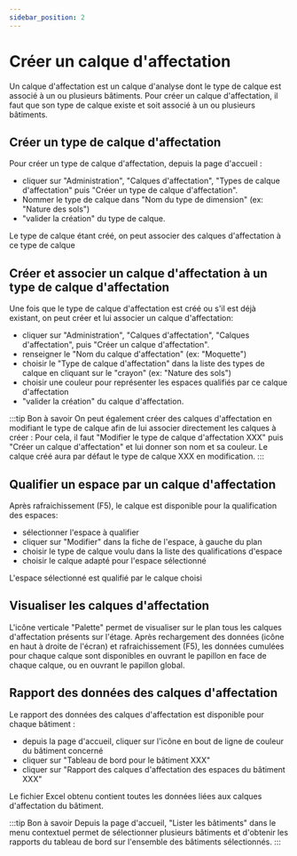 ```yaml
---
sidebar_position: 2
---
```

# Créer un calque d'affectation

Un calque d'affectation est un calque d'analyse dont le type de calque est associé à un ou plusieurs bâtiments.
Pour créer un calque d'affectation, il faut que son type de calque existe et soit associé à un ou plusieurs bâtiments.

## Créer un type de calque d'affectation

Pour créer un type de calque d'affectation, depuis la page d'accueil :

-   cliquer sur "Administration", "Calques d'affectation", "Types de calque d'affectation" puis "Créer un type de calque d'affectation".
-   Nommer le type de calque dans "Nom du type de dimension" (ex: "Nature des sols")
-   "valider la création" du type de calque.

Le type de calque étant créé, on peut associer des calques d'affectation à ce type de calque

## Créer et associer un calque d'affectation à un type de calque d'affectation

Une fois que le type de calque d'affectation est créé ou s'il est déjà existant, on peut créer et lui associer un calque d'affectation:

-   cliquer sur "Administration", "Calques d'affectation", "Calques d'affectation", puis "Créer un calque d'affectation".
-   renseigner le "Nom du calque d'affectation" (ex: "Moquette")
-   choisir le "Type de calque d'affectation" dans la liste des types de calque en cliquant sur le "crayon" (ex: "Nature des sols")
-   choisir une couleur pour représenter les espaces qualifiés par ce calque d'affectation
-   "valider la création" du calque d'affectation.

:::tip Bon à savoir
On peut également créer des calques d'affectation en modifiant le type de calque afin de lui associer directement les calques à créer : Pour cela, il faut "Modifier le type de calque d'affectation XXX" puis "Créer un calque d'affectation" et lui donner son nom et sa couleur. Le calque créé aura par défaut le type de calque XXX en modification.
:::

## Qualifier un espace par un calque d'affectation

Après rafraichissement (F5), le calque est disponible pour la qualification des espaces:
-   sélectionner l'espace à qualifier
-   cliquer sur "Modifier" dans la fiche de l'espace, à gauche du plan
-   choisir le type de calque voulu dans la liste des qualifications d'espace
-   choisir le calque adapté pour l'espace sélectionné

L'espace sélectionné est qualifié par le calque choisi

## Visualiser les calques d'affectation

L'icône verticale "Palette" permet de visualiser sur le plan tous les calques d'affectation présents sur l'étage.
Après rechargement des données (icône en haut à droite de l'écran) et rafraichissement (F5), les données cumulées pour chaque calque sont disponibles en ouvrant le papillon en face de chaque calque, ou en ouvrant le papillon global.

## Rapport des données des calques d'affectation

Le rapport des données des calques d'affectation est disponible pour chaque bâtiment :
-   depuis la page d'accueil, cliquer sur l'icône en bout de ligne de couleur du bâtiment concerné
-   cliquer sur "Tableau de bord pour le bâtiment XXX"
-   cliquer sur "Rapport des calques d'affectation des espaces du bâtiment XXX"

Le fichier Excel obtenu contient toutes les données liées aux calques d'affectation du bâtiment.


:::tip Bon à savoir
Depuis la page d'accueil, "Lister les bâtiments" dans le menu contextuel permet de sélectionner plusieurs bâtiments et d'obtenir les rapports du tableau de bord sur l'ensemble des bâtiments sélectionnés.
:::
